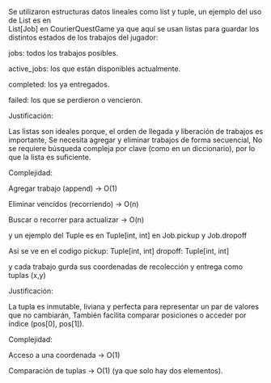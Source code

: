 Se utilizaron estructuras datos lineales como list y tuple, un ejemplo del uso de List es en  
List[Job] en CourierQuestGame ya que aquí se usan listas para guardar los distintos estados de los trabajos del jugador:

jobs: todos los trabajos posibles.

active_jobs: los que están disponibles actualmente.

completed: los ya entregados.

failed: los que se perdieron o vencieron.

Justificación:

Las listas son ideales porque, el orden de llegada y liberación de trabajos es importante, Se necesita agregar y eliminar trabajos de forma secuencial, No se requiere búsqueda compleja por clave (como en un diccionario), por lo que la lista es suficiente.

Complejidad:

Agregar trabajo (append) → O(1)

Eliminar vencidos (recorriendo) → O(n)

Buscar o recorrer para actualizar → O(n)

y un ejemplo del Tuple es en  Tuple[int, int] en Job.pickup y Job.dropoff

Asi se ve en el codigo 
pickup: Tuple[int, int]
dropoff: Tuple[int, int]

y cada trabajo gurda sus coordenadas de recolección y entrega como tuplas (x,y)

Justificación:

La tupla es inmutable, liviana y perfecta para representar un par de valores que no cambiarán, También facilita comparar posiciones o acceder por índice (pos[0], pos[1]).

Complejidad:

Acceso a una coordenada → O(1)

Comparación de tuplas → O(1) (ya que solo hay dos elementos).
